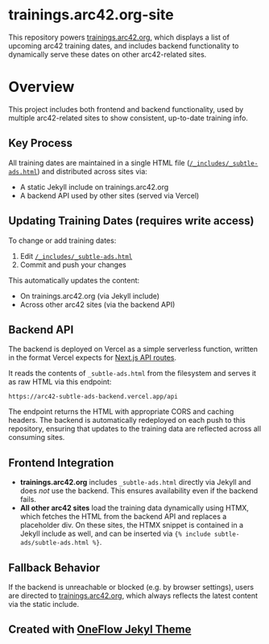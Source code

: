 # trainings.arc42.org-site

This repository powers [trainings.arc42.org](https://trainings.arc42.org), which displays a list of upcoming arc42 training dates, and includes backend functionality to dynamically serve these dates on other arc42-related sites.

# Overview

This project includes both frontend and backend functionality, used by multiple arc42-related sites to show consistent, up-to-date training info.

## Key Process

All training dates are maintained in a single HTML file ([`/_includes/_subtle-ads.html`](/_includes/_subtle-ads.html)) and distributed across sites via:

- A static Jekyll include on trainings.arc42.org
- A backend API used by other sites (served via Vercel)
 
## Updating Training Dates (requires write access)

To change or add training dates:

1. Edit [`/_includes/_subtle-ads.html`](/_includes/_subtle-ads.html)
2. Commit and push your changes

This automatically updates the content:

- On trainings.arc42.org (via Jekyll include)
- Across other arc42 sites (via the backend API)

## Backend API

The backend is deployed on Vercel as a simple serverless function, written in the format Vercel expects for [Next.js API routes](https://nextjs.org/docs/api-routes/introduction).

It reads the contents of `_subtle-ads.html` from the filesystem and serves it as raw HTML via this endpoint:

```
https://arc42-subtle-ads-backend.vercel.app/api
```

The endpoint returns the HTML with appropriate CORS and caching headers. The backend is automatically redeployed on each push to this repository, ensuring that updates to the training data are reflected across all consuming sites.

## Frontend Integration

- **trainings.arc42.org** includes `_subtle-ads.html` directly via Jekyll and does *not* use the backend. This ensures availability even if the backend fails.
- **All other arc42 sites** load the training data dynamically using HTMX, which fetches the HTML from the backend API and replaces a placeholder div. On these sites, the HTMX snippet is contained in a Jekyll include as well, and can be inserted via `{% include subtle-ads/subtle-ads.html %}`.

## Fallback Behavior

If the backend is unreachable or blocked (e.g. by browser settings), users are directed to [trainings.arc42.org](https://trainings.arc42.org), which always reflects the latest content via the static include.

## Created with [OneFlow Jekyl Theme](https://oneflow-jekyll-theme.github.io/)
